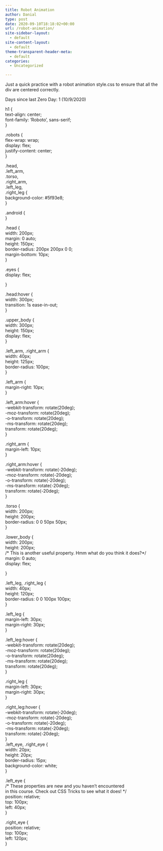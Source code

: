 ```yaml
---
title: Robot Animation
author: Danial
type: post
date: 2020-09-10T18:18:02+00:00
url: /robot-animation/
site-sidebar-layout:
  - default
site-content-layout:
  - default
theme-transparent-header-meta:
  - default
categories:
  - Uncategorized

---
```

Just a quick practice with a robot animation style.css to ensure that all the div are centered correctly.

Days since last Zero Day: 1 (10/9/2020)

h1 {  
text-align: center;  
font-family: &#8216;Roboto&#8217;, sans-serif;  
}

.robots {  
flex-wrap: wrap;  
display: flex;  
justify-content: center;  
}

.head,  
.left_arm,  
.torso,  
.right_arm,  
.left_leg,  
.right_leg {  
background-color: #5f93e8;  
}

.android {  
}

.head {  
width: 200px;  
margin: 0 auto;  
height: 150px;  
border-radius: 200px 200px 0 0;  
margin-bottom: 10px;  
}

.eyes {  
display: flex;

}

.head:hover {  
width: 300px;  
transition: 1s ease-in-out;  
}

.upper_body {  
width: 300px;  
height: 150px;  
display: flex;  
}

.left\_arm, .right\_arm {  
width: 40px;  
height: 125px;  
border-radius: 100px;  
}

.left_arm {  
margin-right: 10px;  
}

.left_arm:hover {  
-webkit-transform: rotate(20deg);  
-moz-transform: rotate(20deg);  
-o-transform: rotate(20deg);  
-ms-transform: rotate(20deg);  
transform: rotate(20deg);  
}

.right_arm {  
margin-left: 10px;  
}

.right_arm:hover {  
-webkit-transform: rotate(-20deg);  
-moz-transform: rotate(-20deg);  
-o-transform: rotate(-20deg);  
-ms-transform: rotate(-20deg);  
transform: rotate(-20deg);  
}

.torso {  
width: 200px;  
height: 200px;  
border-radius: 0 0 50px 50px;  
}

.lower_body {  
width: 200px;  
height: 200px;  
/\* This is another useful property. Hmm what do you think it does?\*/  
margin: 0 auto;  
display: flex;

}

.left\_leg, .right\_leg {  
width: 40px;  
height: 120px;  
border-radius: 0 0 100px 100px;  
}

.left_leg {  
margin-left: 30px;  
margin-right: 30px;  
}

.left_leg:hover {  
-webkit-transform: rotate(20deg);  
-moz-transform: rotate(20deg);  
-o-transform: rotate(20deg);  
-ms-transform: rotate(20deg);  
transform: rotate(20deg);  
}

.right_leg {  
margin-left: 30px;  
margin-right: 30px;  
}

.right_leg:hover {  
-webkit-transform: rotate(-20deg);  
-moz-transform: rotate(-20deg);  
-o-transform: rotate(-20deg);  
-ms-transform: rotate(-20deg);  
transform: rotate(-20deg);  
}  
.left\_eye, .right\_eye {  
width: 20px;  
height: 20px;  
border-radius: 15px;  
background-color: white;  
}

.left_eye {  
/* These properties are new and you haven&#8217;t encountered  
in this course. Check out CSS Tricks to see what it does! */  
position: relative;  
top: 100px;  
left: 40px;  
}

.right_eye {  
position: relative;  
top: 100px;  
left: 120px;  
}